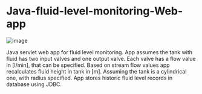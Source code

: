 # Java-fluid-level-monitoring-Web-app
![image](https://user-images.githubusercontent.com/72305802/222513490-aa1f47f0-c2c4-44fc-a792-0555e424895c.png)

Java servlet web app for fluid level monitoring.
App assumes the tank with fluid has two input valves and one output valve. Each valve has a flow value in [l/min], that can be specified.
Based on stream flow values app recalculates fluid height in tank in [m]. Assuming the tank is a cylindrical one, with radius specified.
App stores historic fluid level records in database using JDBC.
